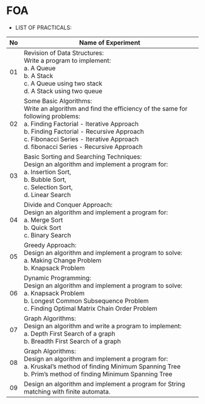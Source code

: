 # FOA

- LIST OF PRACTICALS:

|No|Name of Experiment|
|:----------------:|-------------------------------|
|01|Revision of Data Structures: <br> Write a program to implement: <br> a. A Queue <br> b. A Stack <br> c. A Queue using two stack <br> d. A Stack using two queue |
|02|Some Basic Algorithms: <br> Write an algorithm and find the efficiency of the same for following problems: <br> a. Finding Factorial - Iterative Approach <br> b. Finding Factorial - Recursive Approach <br> c. Fibonacci Series - Iterative Approach <br> d. fibonacci Series - Recursive Approach |
|03|Basic Sorting and Searching Techniques: <br> Design an algorithm and implement a program for: <br> a. Insertion Sort, <br> b. Bubble Sort, <br> c. Selection Sort, <br> d. Linear Search |
|04|Divide and Conquer Approach:<br> Design an algorithm and implement a program for: <br> a. Merge Sort <br> b. Quick Sort <br> c. Binary Search |
|05|Greedy Approach:<br> Design an algorithm and implement a program to solve:<br> a. Making Change Problem<br> b. Knapsack Problem|
|06|Dynamic Programming: <br> Design an algorithm and implement a program to solve: <br> a. Knapsack Problem <br> b. Longest Common Subsequence Problem <br> c. Finding Optimal Matrix Chain Order Problem |
|07|Graph Algorithms: <br> Design an algorithm and write a program to implement: <br> a. Depth First Search of a graph <br> b. Breadth First Search of a graph |
|08|Graph Algorithms: <br> Design an algorithm and implement a program for: <br> a. Kruskal’s method of finding Minimum Spanning Tree <br> b. Prim’s method of finding Minimum Spanning Tree |
|09|Design an algorithm and implement a program for String matching with finite automata.|

